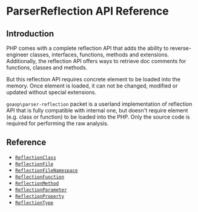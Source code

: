 ParserReflection API Reference
==============

Introduction
--------
PHP comes with a complete reflection API that adds the ability to reverse-engineer classes, interfaces, functions, methods and extensions. Additionally, the reflection API offers ways to retrieve doc comments for functions, classes and methods.

But this reflection API requires concrete element to be loaded into the memory. Once element is loaded, it can not be changed, modified or updated without special extensions.

`goaop\parser-reflection` packet is a userland implementation of reflection API that is fully compatible with internal one, but doesn't require element (e.g. class or function) to be loaded into the PHP. Only the source code is required for performing the raw analysis.

Reference
---------

- [`ReflectionClass`](reflection_class.md)
- [`ReflectionFile`](reflection_file.md)
- [`ReflectionFileNamespace`](reflection_file_namespace.md)
- [`ReflectionFunction`](reflection_function.md)
- [`ReflectionMethod`](reflection_method.md)
- [`ReflectionParameter`](reflection_parameter.md)
- [`ReflectionProperty`](reflection_property.md)
- [`ReflectionType`](reflection_type.md)
